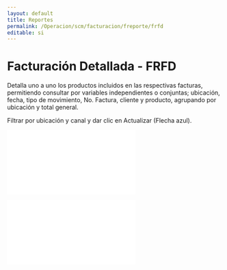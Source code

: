 ```yaml
---
layout: default
title: Reportes
permalink: /Operacion/scm/facturacion/freporte/frfd
editable: si
---
```


# Facturación Detallada - FRFD

Detalla uno a uno los productos incluidos en las respectivas facturas, permitiendo consultar por variables independientes o conjuntas; ubicación, fecha, tipo de movimiento, No. Factura, cliente y producto, agrupando por ubicación y total general.  

Filtrar por ubicación y canal y dar clic en Actualizar (Flecha azul).  

![](frfd1.pgn)

![](frfd2.pgn)





